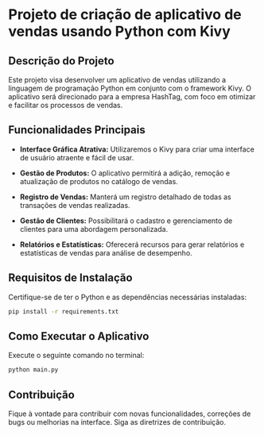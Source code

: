 # Projeto de criação de aplicativo de vendas usando Python com Kivy

## Descrição do Projeto

Este projeto visa desenvolver um aplicativo de vendas utilizando a linguagem de programação Python em conjunto com o framework Kivy. O aplicativo será direcionado para a empresa HashTag, com foco em otimizar e facilitar os processos de vendas.

## Funcionalidades Principais

- **Interface Gráfica Atrativa:** Utilizaremos o Kivy para criar uma interface de usuário atraente e fácil de usar.

- **Gestão de Produtos:** O aplicativo permitirá a adição, remoção e atualização de produtos no catálogo de vendas.

- **Registro de Vendas:** Manterá um registro detalhado de todas as transações de vendas realizadas.

- **Gestão de Clientes:** Possibilitará o cadastro e gerenciamento de clientes para uma abordagem personalizada.

- **Relatórios e Estatísticas:** Oferecerá recursos para gerar relatórios e estatísticas de vendas para análise de desempenho.

## Requisitos de Instalação

Certifique-se de ter o Python e as dependências necessárias instaladas:

```bash
pip install -r requirements.txt
```

## Como Executar o Aplicativo

Execute o seguinte comando no terminal:

```bash
python main.py
```

## Contribuição

Fique à vontade para contribuir com novas funcionalidades, correções de bugs ou melhorias na interface. Siga as diretrizes de contribuição.
